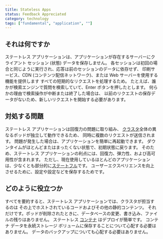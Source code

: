 ```yaml
---
title: Stateless Apps
status: Feedback Appreciated
category: technology
tags: ["fundamental", "application", ""]
---
```


## それは何ですか

ステートレス アプリケーションは、アプリケーションが存在するサーバーにクライアント セッション (状態) データを保存しません。
各セッションは初回の場合と同じように実行され、応答は前のセッションのデータに依存せず、
印刷サービス、CDN (コンテンツ配信ネットワーク)、または Web サーバーを使用する機能を提供します
すべての短期的なリクエストを処理するため。
たとえば、誰かが検索エンジンで質問を検索していて、Enter ボタンを押したとします。
何らかの理由で検索操作が中断または終了した場合は、
以前のリクエストの保存データがないため、新しいリクエストを開始する必要があります。

## 対処する問題

ステートレス アプリケーションは回復力の問題に取り組み、
[クラスタ](/cluster/)全体の異なるポッドが独立して動作できるため、
同時に複数のリクエストが送信されます。
問題が発生した場合は、アプリケーションを簡単に再起動できます。
ダウンタイムがほとんどまたはまったくない状態で、初期状態に戻ります。
そのため、ステートレス アプリケーションの利点には、回復力、弾力性、および高可用性が含まれます。
ただし、現在使用しているほとんどのアプリケーションは、少なくとも部分的に[ステートフル](/stateful-apps/)です。
ユーザーエクスペリエンスを向上させるために、設定や設定などを保存するためです。

## どのように役立つか

すべてを要約すると、ステートレス アプリケーションでは、クラスタが担当するのは
その上でホストされているコードおよびその他の静的コンテンツ。
それだけです。ポッドが削除されたときに、データベースの変更、書き込み、ファイルの残りはありません。
ステートレス [コンテナ](/container/) はデプロイが簡単です。
コンテナ データを永続ストレージ ボリュームに保存することについて心配する必要はありません。
データのバックアップについても心配する必要はありません。
